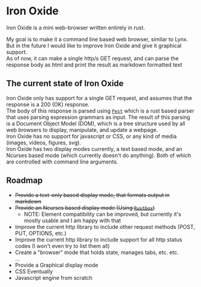 # Iron Oxide
Iron Oxide is a mini web-browser written entirely in rust.

My goal is to make it a command line based web browser, similar to Lynx. But in
the future I would like to improve Iron Oxide and give it graphical support.  
As of now, it can make a single http/s GET request, and can parse the response
body as html and print the result as markdown formatted text

## The current state of Iron Oxide
Iron Oxide only has support for a single GET request, and assumes that the
response is a 200 (OK) response.  
The body of this response is parsed using [`Pest`] which is a rust based parser
that uses parsing expression grammars as input. The result of this parsing is a
Document Object Model (DOM), which is a tree structure used by all web browsers
to display, manipulate, and update a webpage.  
Iron Oxide has no support for javascript or CSS, or any kind of media (images,
videos, figures, svg).  
Iron Oxide has two display modes currently, a text based mode, and an Ncurses
based mode (which currently doesn't do anything). Both of which are controlled
with command line arguments.

## Roadmap
- ~~Provide a text-only based display mode, that formats output in markdown~~
- ~~Provide an Ncurses based display mode (Using [`Rustbox`])~~
    - NOTE: Element compatibility can be improved, but currently it's mostly
usable and I am happy with that
- Improve the current http library to include other request methods (POST, PUT,
OPTIONS, etc.)
- Improve the current http library to include support for all http status codes
(I won't even try to list them all)
- Create a "browser" mode that holds state, manages tabs, etc. etc.  
...
- Provide a Graphical display mode
- CSS Eventually
- Javascript engine from scratch

[`Rustbox`]: https://github.com/gchp/rustbox
[`PEST`]: https://pest.rs
